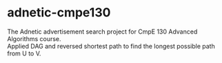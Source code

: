 # adnetic-cmpe130
The Adnetic advertisement search project for CmpE 130 Advanced Algorithms course. 
<br /> Applied DAG and reversed shortest path to find the longest possible path from U to V. 
